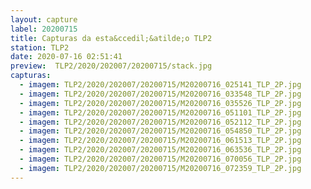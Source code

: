 ```yaml
---
layout: capture
label: 20200715
title: Capturas da esta&ccedil;&atilde;o TLP2
station: TLP2
date: 2020-07-16 02:51:41
preview:  TLP2/2020/202007/20200715/stack.jpg
capturas:
  - imagem: TLP2/2020/202007/20200715/M20200716_025141_TLP_2P.jpg
  - imagem: TLP2/2020/202007/20200715/M20200716_033548_TLP_2P.jpg
  - imagem: TLP2/2020/202007/20200715/M20200716_035526_TLP_2P.jpg
  - imagem: TLP2/2020/202007/20200715/M20200716_051101_TLP_2P.jpg
  - imagem: TLP2/2020/202007/20200715/M20200716_052112_TLP_2P.jpg
  - imagem: TLP2/2020/202007/20200715/M20200716_054850_TLP_2P.jpg
  - imagem: TLP2/2020/202007/20200715/M20200716_061513_TLP_2P.jpg
  - imagem: TLP2/2020/202007/20200715/M20200716_063536_TLP_2P.jpg
  - imagem: TLP2/2020/202007/20200715/M20200716_070056_TLP_2P.jpg
  - imagem: TLP2/2020/202007/20200715/M20200716_072359_TLP_2P.jpg
---
```

